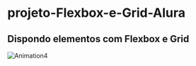# projeto-Flexbox-e-Grid-Alura

## Dispondo elementos com Flexbox e Grid

![Animation4](https://user-images.githubusercontent.com/97718074/173423356-5b794eed-4ab1-4a58-9af2-a250fcbd01bb.gif)
